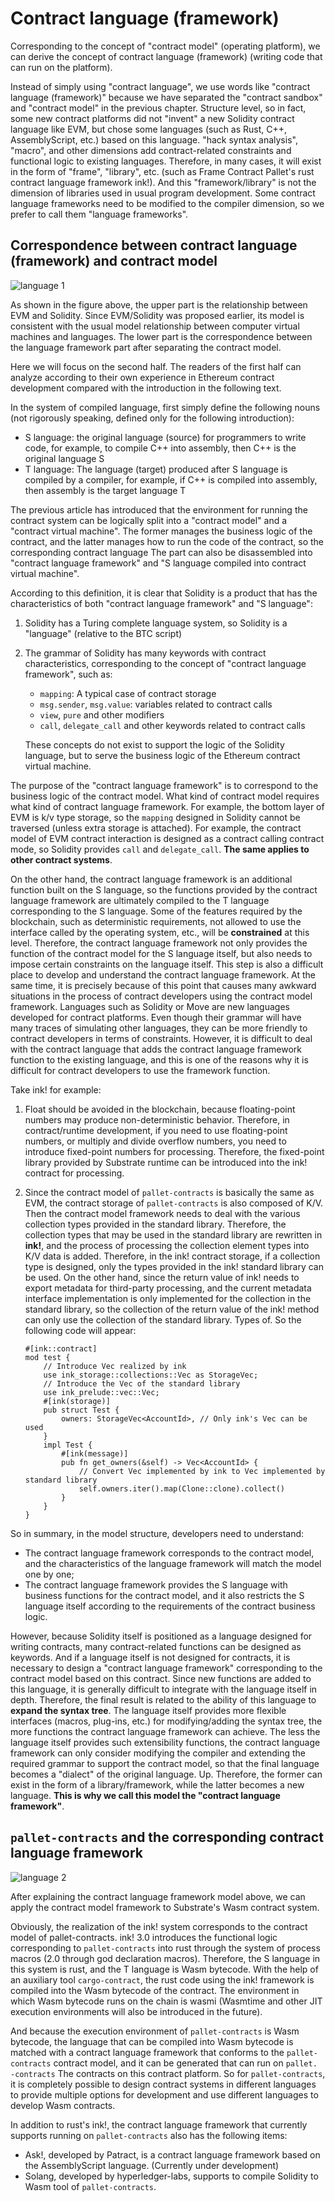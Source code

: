 # Contract language (framework)
Corresponding to the concept of "contract model" (operating platform), we can derive the concept of contract language (framework) (writing code that can run on the platform).

Instead of simply using "contract language", we use words like "contract language (framework)" because we have separated the "contract sandbox" and "contract model" in the previous chapter. Structure level, so in fact, some new contract platforms did not "invent" a new Solidity contract language like EVM, but chose some languages ​​(such as Rust, C++, AssemblyScript, etc.) based on this language. "hack syntax analysis", "macro", and other dimensions add contract-related constraints and functional logic to existing languages. Therefore, in many cases, it will exist in the form of "frame", "library", etc. (such as Frame Contract Pallet's rust contract language framework ink!). And this "framework/library" is not the dimension of libraries used in usual program development. Some contract language frameworks need to be modified to the compiler dimension, so we prefer to call them "language frameworks".

## Correspondence between contract language (framework) and contract model
![language 1](./imgs/language_1.jpg)

As shown in the figure above, the upper part is the relationship between EVM and Solidity. Since EVM/Solidity was proposed earlier, its model is consistent with the usual model relationship between computer virtual machines and languages. The lower part is the correspondence between the language framework part after separating the contract model.

Here we will focus on the second half. The readers of the first half can analyze according to their own experience in Ethereum contract development compared with the introduction in the following text.

In the system of compiled language, first simply define the following nouns (not rigorously speaking, defined only for the following introduction):

* S language: the original language (source) for programmers to write code, for example, to compile C++ into assembly, then C++ is the original language S
* T language: The language (target) produced after S language is compiled by a compiler, for example, if C++ is compiled into assembly, then assembly is the target language T

The previous article has introduced that the environment for running the contract system can be logically split into a "contract model" and a "contract virtual machine". The former manages the business logic of the contract, and the latter manages how to run the code of the contract, so the corresponding contract language The part can also be disassembled into "contract language framework" and "S language compiled into contract virtual machine".

According to this definition, it is clear that Solidity is a product that has the characteristics of both "contract language framework" and "S language":

1. Solidity has a Turing complete language system, so Solidity is a "language" (relative to the BTC script)
2. The grammar of Solidity has many keywords with contract characteristics, corresponding to the concept of "contract language framework", such as:

    * `mapping`: A typical case of contract storage
    * `msg.sender`, `msg.value`: variables related to contract calls
    * `view`, `pure` and other modifiers
    * `call`, `delegate_call` and other keywords related to contract calls

    These concepts do not exist to support the logic of the Solidity language, but to serve the business logic of the Ethereum contract virtual machine.
    
The purpose of the "contract language framework" is to correspond to the business logic of the contract model. What kind of contract model requires what kind of contract language framework. For example, the bottom layer of EVM is k/v type storage, so the `mapping` designed in Solidity cannot be traversed (unless extra storage is attached). For example, the contract model of EVM contract interaction is designed as a contract calling contract mode, so Solidity provides `call` and `delegate_call`. **The same applies to other contract systems**.

On the other hand, the contract language framework is an additional function built on the S language, so the functions provided by the contract language framework are ultimately compiled to the T language corresponding to the S language. Some of the features required by the blockchain, such as deterministic requirements, not allowed to use the interface called by the operating system, etc., will be **constrained** at this level. Therefore, the contract language framework not only provides the function of the contract model for the S language itself, but also needs to impose certain constraints on the language itself. This step is also a difficult place to develop and understand the contract language framework. At the same time, it is precisely because of this point that causes many awkward situations in the process of contract developers using the contract model framework. Languages ​​such as Solidity or Move are new languages ​​developed for contract platforms. Even though their grammar will have many traces of simulating other languages, they can be more friendly to contract developers in terms of constraints. However, it is difficult to deal with the contract language that adds the contract language framework function to the existing language, and this is one of the reasons why it is difficult for contract developers to use the framework function.

Take ink! for example:

1. Float should be avoided in the blockchain, because floating-point numbers may produce non-deterministic behavior. Therefore, in contract/runtime development, if you need to use floating-point numbers, or multiply and divide overflow numbers, you need to introduce fixed-point numbers for processing. Therefore, the fixed-point library provided by Substrate runtime can be introduced into the ink! contract for processing.
2. Since the contract model of `pallet-contracts` is basically the same as EVM, the contract storage of `pallet-contracts` is also composed of K/V. Then the contract model framework needs to deal with the various collection types provided in the standard library. Therefore, the collection types that may be used in the standard library are rewritten in **ink!**, and the process of processing the collection element types into K/V data is added. Therefore, in the ink! contract storage, if a collection type is designed, only the types provided in the ink! standard library can be used. On the other hand, since the return value of ink! needs to export metadata for third-party processing, and the current metadata interface implementation is only implemented for the collection in the standard library, so the collection of the return value of the ink! method can only use the collection of the standard library. Types of. So the following code will appear:

    ```rust,ignore
    #[ink::contract]
    mod test {
        // Introduce Vec realized by ink
        use ink_storage::collections::Vec as StorageVec;
        // Introduce the Vec of the standard library
        use ink_prelude::vec::Vec;
        #[ink(storage)]
        pub struct Test {
            owners: StorageVec<AccountId>, // Only ink's Vec can be used
        }
        impl Test {
            #[ink(message)]
            pub fn get_owners(&self) -> Vec<AccountId> {
                // Convert Vec implemented by ink to Vec implemented by standard library
                self.owners.iter().map(Clone::clone).collect()
            }
        }
    }
    ```

So in summary, in the model structure, developers need to understand:

* The contract language framework corresponds to the contract model, and the characteristics of the language framework will match the model one by one;
* The contract language framework provides the S language with business functions for the contract model, and it also restricts the S language itself according to the requirements of the contract business logic.

However, because Solidity itself is positioned as a language designed for writing contracts, many contract-related functions can be designed as keywords. And if a language itself is not designed for contracts, it is necessary to design a "contract language framework" corresponding to the contract model based on this contract. Since new functions are added to this language, it is generally difficult to integrate with the language itself in depth. Therefore, the final result is related to the ability of this language to **expand the syntax tree**. The language itself provides more flexible interfaces (macros, plug-ins, etc.) for modifying/adding the syntax tree, the more functions the contract language framework can achieve. The less the language itself provides such extensibility functions, the contract language framework can only consider modifying the compiler and extending the required grammar to support the contract model, so that the final language becomes a "dialect" of the original language. Up. Therefore, the former can exist in the form of a library/framework, while the latter becomes a new language. **This is why we call this model the "contract language framework"**.

## `pallet-contracts` and the corresponding contract language framework

![language 2](./imgs/language_2.jpg)

After explaining the contract language framework model above, we can apply the contract model framework to Substrate's Wasm contract system.

Obviously, the realization of the ink! system corresponds to the contract model of pallet-contracts. ink! 3.0 introduces the functional logic corresponding to `pallet-contracts` into rust through the system of process macros (2.0 through god declaration macros). Therefore, the S language in this system is rust, and the T language is Wasm bytecode. With the help of an auxiliary tool `cargo-contract`, the rust code using the ink! framework is compiled into the Wasm bytecode of the contract. The environment in which Wasm bytecode runs on the chain is wasmi (Wasmtime and other JIT execution environments will also be introduced in the future).

And because the execution environment of `pallet-contracts` is Wasm bytecode, the language that can be compiled into Wasm bytecode is matched with a contract language framework that conforms to the `pallet-contracts` contract model, and it can be generated that can run on `pallet. -contracts` The contracts on this contract platform. So for `pallet-contracts`, it is completely possible to design contract systems in different languages ​​to provide multiple options for development and use different languages ​​to develop Wasm contracts.

In addition to rust's ink!, the contract language framework that currently supports running on `pallet-contracts` also has the following items:

* Ask!, developed by Patract, is a contract language framework based on the AssemblyScript language. (Currently under development)
* Solang, developed by hyperledger-labs, supports to compile Solidity to Wasm tool of `pallet-contracts`.